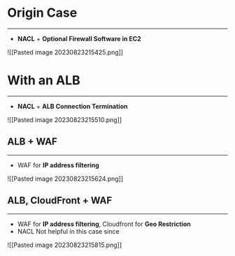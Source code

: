 # Origin Case
---

* **NACL** + **Optional Firewall Software in EC2**

![[Pasted image 20230823215425.png]]

# With an ALB
---

* **NACL** + **ALB Connection Termination**

![[Pasted image 20230823215510.png]]

## ALB + WAF
---

* WAF for **IP address filtering**

![[Pasted image 20230823215624.png]]

## ALB, CloudFront + WAF
---

* WAF for **IP address filtering**, Cloudfront for **Geo Restriction**
* NACL Not helpful in this case since 

![[Pasted image 20230823215815.png]]
